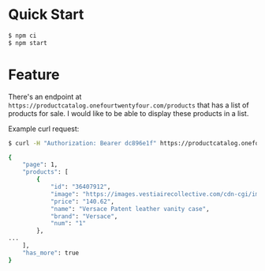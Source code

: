 # Quick Start

```bash
$ npm ci
$ npm start
```

# Feature

There's an endpoint at `https://productcatalog.onefourtwentyfour.com/products` that has a list of products for sale. I would like to be able
to display these products in a list.

Example curl request:
```bash
$ curl -H "Authorization: Bearer dc896e1f" https://productcatalog.onefourtwentyfour.com/products | python -m json.tool

{
    "page": 1,
    "products": [
        {
            "id": "36407912",
            "image": "https://images.vestiairecollective.com/cdn-cgi/image/f=auto/produit/36407912-1_2.jpg",
            "price": "140.62",
            "name": "Versace Patent leather vanity case",
            "brand": "Versace",
            "num": "1"
        },
...
    ],
    "has_more": true
}
```
